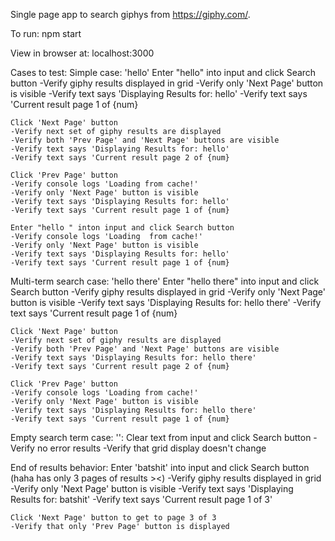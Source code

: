 
Single page app to search giphys from https://giphy.com/.

To run:
npm start

View in browser at:
localhost:3000

Cases to test:
Simple case: 'hello'
    Enter "hello" into input and click Search button
    -Verify giphy results displayed in grid
    -Verify only 'Next Page' button is visible 
    -Verify text says 'Displaying Results for: hello'
    -Verify text says 'Current result page 1 of {num}

    Click 'Next Page' button
    -Verify next set of giphy results are displayed
    -Verify both 'Prev Page' and 'Next Page' buttons are visible
    -Verify text says 'Displaying Results for: hello'
    -Verify text says 'Current result page 2 of {num}

    Click 'Prev Page' button
    -Verify console logs 'Loading from cache!'
    -Verify only 'Next Page' button is visible
    -Verify text says 'Displaying Results for: hello'
    -Verify text says 'Current result page 1 of {num}

    Enter "hello " inton input and click Search button
    -Verify console logs 'Loading  from cache!'
    -Verify only 'Next Page' button is visible
    -Verify text says 'Displaying Results for: hello'
    -Verify text says 'Current result page 1 of {num}

Multi-term search case: 'hello there'
    Enter "hello there" into input and click Search button
    -Verify giphy results displayed in grid
    -Verify only 'Next Page' button is visible 
    -Verify text says 'Displaying Results for: hello there'
    -Verify text says 'Current result page 1 of {num}

    Click 'Next Page' button
    -Verify next set of giphy results are displayed
    -Verify both 'Prev Page' and 'Next Page' buttons are visible
    -Verify text says 'Displaying Results for: hello there'
    -Verify text says 'Current result page 2 of {num}

    Click 'Prev Page' button
    -Verify console logs 'Loading from cache!'
    -Verify only 'Next Page' button is visible
    -Verify text says 'Displaying Results for: hello there'
    -Verify text says 'Current result page 1 of {num}

Empty search term case: '':
    Clear text from input and click Search button
    -Verify no error results
    -Verify that grid display doesn't change

End of results behavior:
    Enter 'batshit' into input and click Search button (haha has only 3 pages of results ><)
    -Verify giphy results displayed in grid
    -Verify only 'Next Page' button is visible 
    -Verify text says 'Displaying Results for: batshit'
    -Verify text says 'Current result page 1 of 3'

    Click 'Next Page' button to get to page 3 of 3
    -Verify that only 'Prev Page' button is displayed
    
